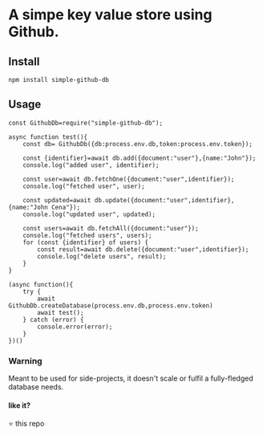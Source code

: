 # A simpe key value store using Github.

## Install
`npm install simple-github-db`
## Usage

```
const GithubDb=require("simple-github-db");

async function test(){
    const db= GithubDb({db:process.env.db,token:process.env.token}); 

    const {identifier}=await db.add({document:"user"},{name:"John"});
    console.log("added user", identifier);
    
    const user=await db.fetchOne({document:"user",identifier});
    console.log("fetched user", user);

    const updated=await db.update({document:"user",identifier},{name:"John Cena"});
    console.log("updated user", updated);
    
    const users=await db.fetchAll({document:"user"});
    console.log("fetched users", users);
    for (const {identifier} of users) {
        const result=await db.delete({document:"user",identifier});
        console.log("delete users", result);
    }
}  

(async function(){
    try {
        await GithubDb.createDatabase(process.env.db,process.env.token)
        await test();
    } catch (error) {
        console.error(error);
    }
})()
```

### Warning
Meant to be used for side-projects, it doesn't scale or fulfil a fully-fledged database needs.

#### like it?

⭐️ this repo
